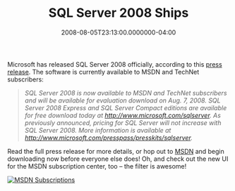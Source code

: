 ﻿---
title: SQL Server 2008 Ships
date: "2008-08-05T23:13:00.0000000-04:00"
description: Microsoft has released SQL Server 2008 officially, according to
featuredImage: img/sql-server-2008-ships-featured.png
---

Microsoft has released SQL Server 2008 officially, according to this [press release](http://www.microsoft.com/presspass/press/2008/aug08/08-06SQLServer2008PR.mspx). The software is currently available to MSDN and TechNet subscribers:

> *SQL Server 2008 is now available to MSDN and TechNet subscribers and will be available for evaluation download on Aug. 7, 2008. SQL Server 2008 Express and SQL Server Compact editions are available for free download today at <http://www.microsoft.com/sqlserver>. As previously announced, pricing for SQL Server will not increase with SQL Server 2008. More information is available at <http://www.microsoft.com/presspass/presskits/sqlserver>.*

Read the full press release for more details, or hop out to [MSDN](http://msdn.microsoft.com/en-us/subscriptions/default.aspx) and begin downloading now before everyone else does! Oh, and check out the new UI for the MSDN subscription center, too – the filter is awesome!

[![MSDN Subscriptions](/img/msdn-subscription-downloads.png)](http://msdn.microsoft.com/en-us/subscriptions/default.aspx)

